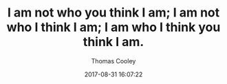 ---
author: Thomas Cooley
title: >-
  I am not who you think I am; I am not who I think I am; I am who I think you
  think I am.
type: quote
category: Life
tags:
  - Quotes
date: 2017-08-31 16:07:22
quoteUrl: https://www.goodreads.com/quotes/112837-i-am-not-who-you-think-i-am-i-am
imageAuthor: Les anderson
imageCredit: https://unsplash.com/photos/PexhZ5-3Gb0
imageDescription: Two people in a green meadow with sparse trees during sunset
imageUrl: /images/les-anderson-253719.jpg
---